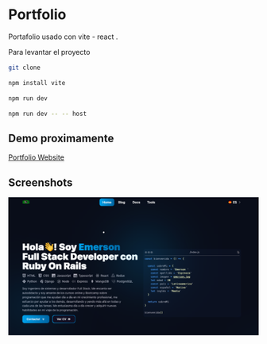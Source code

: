 # Portfolio

Portafolio usado con vite - react .

Para levantar el proyecto
```bash
git clone 
```
```bash
npm install vite
```
```bash
npm run dev
```
```bash 
npm run dev -- -- host
```

## Demo proximamente


[Portfolio Website](https://portafolio-con-vite.vercel.app/)


## Screenshots

![texto alternativo de la imagen](./src/assets/portafolio.png)

